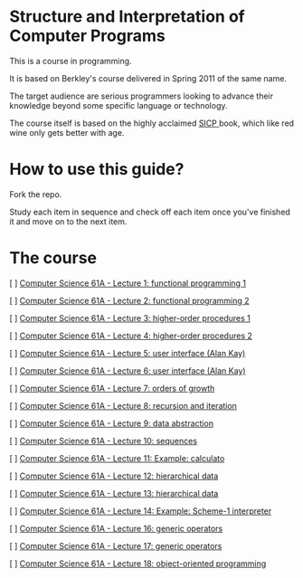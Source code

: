 # Structure and Interpretation of Computer Programs

This is a course in programming.

It is based on Berkley's course delivered in Spring 2011 of the same name.

The target audience are serious programmers looking to advance their knowledge beyond some specific  language or technology.

The course itself is based on the highly acclaimed [SICP ](https://www.amazon.com/Structure-Interpretation-Computer-Programs-Engineering/dp/0262510871) book, which like red wine only gets better with age.

# How to use this guide?

Fork the repo.

Study each item in sequence and check off each item once you've finished it and move on to the next item.  

# The course

[ ] [Computer Science 61A - Lecture 1: functional programming 1](https://archive.org/details/ucberkeley_webcast_l28HAzKy0N8)

[ ] [Computer Science 61A - Lecture 2: functional programming 2](https://archive.org/details/ucberkeley_webcast_TTK2lZoWbPQ)

[ ] [Computer Science 61A - Lecture 3: higher-order procedures 1](https://archive.org/details/ucberkeley_webcast_ogIGxEzvnSE)

[ ] [Computer Science 61A - Lecture 4: higher-order procedures 2](https://archive.org/details/ucberkeley_webcast_ZvH3wF2qg7Q)

[ ] [Computer Science 61A - Lecture 5: user interface (Alan Kay)](https://archive.org/details/ucberkeley_webcast_dC4YGxzoAXk)

[ ] [Computer Science 61A - Lecture 6: user interface (Alan Kay)](https://archive.org/details/ucberkeley_webcast_qxDGE1-S_LE)

[ ] [Computer Science 61A - Lecture 7: orders of growth](https://archive.org/details/ucberkeley_webcast_32L5j10rrK0)

[ ] [Computer Science 61A - Lecture 8: recursion and iteration](https://archive.org/details/ucberkeley_webcast_0G3tNuBBO5I)

[ ] [Computer Science 61A - Lecture 9: data abstraction](https://archive.org/details/ucberkeley_webcast_Oy36XpGVyjA)

[ ] [Computer Science 61A - Lecture 10: sequences](https://archive.org/details/ucberkeley_webcast__qGeRWplPgc)

[ ] [Computer Science 61A - Lecture 11: Example: calculato](https://archive.org/details/ucberkeley_webcast_nzMPF59Ackg)

[ ] [Computer Science 61A - Lecture 12: hierarchical data](https://archive.org/details/ucberkeley_webcast_pSuEz5ZCVAg)

[ ] [Computer Science 61A - Lecture 13: hierarchical data](https://archive.org/details/ucberkeley_webcast_kbqJ3UGPgOc)

[ ] [Computer Science 61A - Lecture 14: Example: Scheme-1 interpreter](https://archive.org/details/ucberkeley_webcast_3FjDrWv00Hc)

[ ] [Computer Science 61A - Lecture 16: generic operators](https://archive.org/details/ucberkeley_webcast_rz_XpDhDtFI)

[ ] [Computer Science 61A - Lecture 17: generic operators](https://archive.org/details/ucberkeley_webcast_8HDIqZ2ZqKI)

[ ] [Computer Science 61A - Lecture 18: object-oriented programming](https://archive.org/details/ucberkeley_webcast_jq1v8YUftxE)
